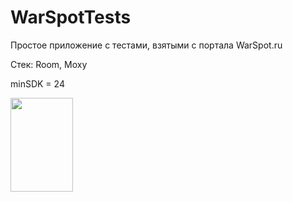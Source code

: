 # WarSpotTests

Простое приложение с тестами, взятыми с портала WarSpot.ru

Стек: Room, Moxy

minSDK = 24

<img src="Screenshots/WarSpotTests1.png" width="100" height="150"/>


